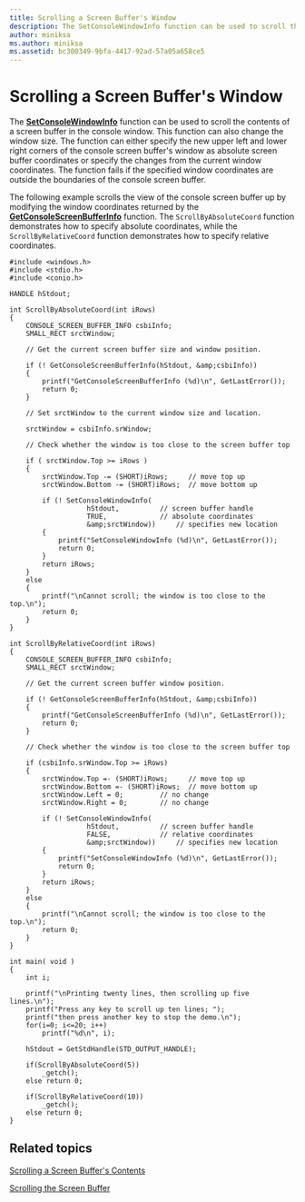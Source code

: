```yaml
---
title: Scrolling a Screen Buffer's Window
description: The SetConsoleWindowInfo function can be used to scroll the contents of a screen buffer in the console window.
author: miniksa
ms.author: miniksa
ms.assetid: bc300349-9bfa-4417-92ad-57a05a658ce5
---
```


# Scrolling a Screen Buffer's Window


The [**SetConsoleWindowInfo**](setconsolewindowinfo.md) function can be used to scroll the contents of a screen buffer in the console window. This function can also change the window size. The function can either specify the new upper left and lower right corners of the console screen buffer's window as absolute screen buffer coordinates or specify the changes from the current window coordinates. The function fails if the specified window coordinates are outside the boundaries of the console screen buffer.

The following example scrolls the view of the console screen buffer up by modifying the window coordinates returned by the [**GetConsoleScreenBufferInfo**](getconsolescreenbufferinfo.md) function. The `ScrollByAbsoluteCoord` function demonstrates how to specify absolute coordinates, while the `ScrollByRelativeCoord` function demonstrates how to specify relative coordinates.

```ManagedCPlusPlus
#include <windows.h>
#include <stdio.h>
#include <conio.h>

HANDLE hStdout; 

int ScrollByAbsoluteCoord(int iRows)
{
    CONSOLE_SCREEN_BUFFER_INFO csbiInfo; 
    SMALL_RECT srctWindow; 
 
    // Get the current screen buffer size and window position. 
 
    if (! GetConsoleScreenBufferInfo(hStdout, &amp;csbiInfo)) 
    {
        printf("GetConsoleScreenBufferInfo (%d)\n", GetLastError()); 
        return 0;
    }
 
    // Set srctWindow to the current window size and location. 
 
    srctWindow = csbiInfo.srWindow; 
 
    // Check whether the window is too close to the screen buffer top
 
    if ( srctWindow.Top >= iRows ) 
    { 
        srctWindow.Top -= (SHORT)iRows;     // move top up
        srctWindow.Bottom -= (SHORT)iRows;  // move bottom up

        if (! SetConsoleWindowInfo( 
                   hStdout,          // screen buffer handle 
                   TRUE,             // absolute coordinates 
                   &amp;srctWindow))     // specifies new location 
        {
            printf("SetConsoleWindowInfo (%d)\n", GetLastError()); 
            return 0;
        }
        return iRows;
    }
    else
    {
        printf("\nCannot scroll; the window is too close to the top.\n");
        return 0;
    }
}

int ScrollByRelativeCoord(int iRows)
{
    CONSOLE_SCREEN_BUFFER_INFO csbiInfo; 
    SMALL_RECT srctWindow; 

    // Get the current screen buffer window position. 
 
    if (! GetConsoleScreenBufferInfo(hStdout, &amp;csbiInfo)) 
    {
        printf("GetConsoleScreenBufferInfo (%d)\n", GetLastError()); 
        return 0;
    }
 
    // Check whether the window is too close to the screen buffer top
 
    if (csbiInfo.srWindow.Top >= iRows) 
    { 
        srctWindow.Top =- (SHORT)iRows;     // move top up
        srctWindow.Bottom =- (SHORT)iRows;  // move bottom up 
        srctWindow.Left = 0;         // no change 
        srctWindow.Right = 0;        // no change 
 
        if (! SetConsoleWindowInfo( 
                   hStdout,          // screen buffer handle 
                   FALSE,            // relative coordinates
                   &amp;srctWindow))     // specifies new location 
        {
            printf("SetConsoleWindowInfo (%d)\n", GetLastError()); 
            return 0;
        }
        return iRows;
    }
    else
    {
        printf("\nCannot scroll; the window is too close to the top.\n");
        return 0;
    }
}

int main( void )
{
    int i;

    printf("\nPrinting twenty lines, then scrolling up five lines.\n");
    printf("Press any key to scroll up ten lines; ");
    printf("then press another key to stop the demo.\n");
    for(i=0; i<=20; i++)
        printf("%d\n", i);

    hStdout = GetStdHandle(STD_OUTPUT_HANDLE); 

    if(ScrollByAbsoluteCoord(5))
        _getch();
    else return 0;

    if(ScrollByRelativeCoord(10))
        _getch();
    else return 0;
}
```

## <span id="related_topics"></span>Related topics


[Scrolling a Screen Buffer's Contents](scrolling-a-screen-buffer-s-contents.md)

[Scrolling the Screen Buffer](scrolling-the-screen-buffer.md)

 

 





